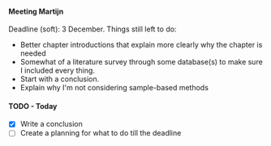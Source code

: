 #### Meeting Martijn
Deadline (soft): 3 December.
Things still left to do:
- Better chapter introductions that explain more clearly why the chapter is needed
- Somewhat of a literature survey through some database(s) to make sure I included every thing.
- Start with a conclusion.
- Explain why I'm not considering sample-based methods
#### TODO - Today
- [x] Write a conclusion
- [ ] Create a planning for what to do till the deadline
